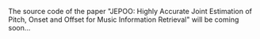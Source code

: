 The source code of the paper "JEPOO: Highly Accurate Joint Estimation of Pitch, Onset and Offset for Music Information Retrieval" will be coming soon...

